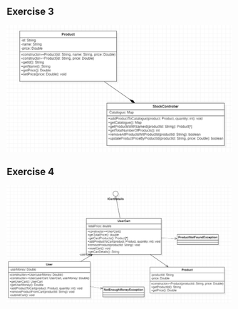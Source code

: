 ## Exercise 3

![Exercise 3 image](docs/pb3A.png)

## Exercise 4

![Exercise 4 image](docs/pb4A.png)
